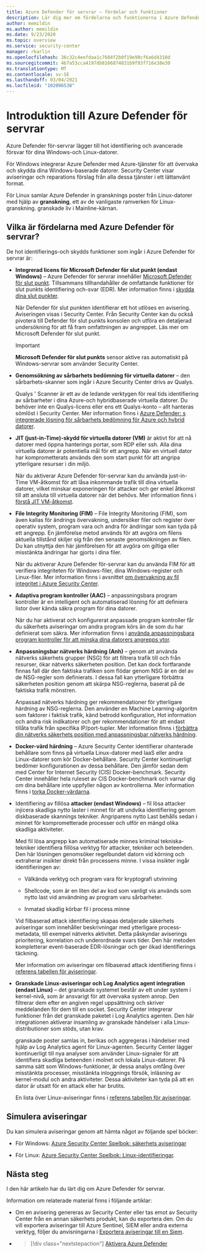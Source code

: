 ```yaml
---
title: Azure Defender för servrar – fördelar och funktioner
description: Lär dig mer om fördelarna och funktionerna i Azure Defender för servrar.
author: memildin
ms.author: memildin
ms.date: 9/23/2020
ms.topic: overview
ms.service: security-center
manager: rkarlin
ms.openlocfilehash: 36c32c4eefdaa1c7604f2b0f19e98cf6a6d4310d
ms.sourcegitcommit: 4b7a53cca4197db8166874831b9f93f716e38e30
ms.translationtype: MT
ms.contentlocale: sv-SE
ms.lasthandoff: 03/04/2021
ms.locfileid: "102096538"
---
```

# <a name="introduction-to-azure-defender-for-servers"></a>Introduktion till Azure Defender för servrar

Azure Defender för-servrar lägger till hot identifiering och avancerade försvar för dina Windows-och Linux-datorer.

För Windows integrerar Azure Defender med Azure-tjänster för att övervaka och skydda dina Windows-baserade datorer. Security Center visar aviseringar och reparations förslag från alla dessa tjänster i ett lättanvänt format.

För Linux samlar Azure Defender in gransknings poster från Linux-datorer med hjälp av **granskning**, ett av de vanligaste ramverken för Linux-granskning. granskade liv i Mainline-kärnan. 


## <a name="what-are-the-benefits-of-azure-defender-for-servers"></a>Vilka är fördelarna med Azure Defender för servrar?

De hot identifierings-och skydds funktioner som ingår i Azure Defender för servrar är:

- **Integrerad licens för Microsoft Defender för slut punkt (endast Windows)** – Azure Defender för servrar innehåller  [Microsoft Defender för slut punkt](https://www.microsoft.com/microsoft-365/security/endpoint-defender). Tillsammans tillhandahåller de omfattande funktioner för slut punkts identifiering och-svar (EDR). Mer information finns i [skydda dina slut punkter](security-center-wdatp.md).

    När Defender för slut punkten identifierar ett hot utlöses en avisering. Aviseringen visas i Security Center. Från Security Center kan du också pivotera till Defender för slut punkts konsolen och utföra en detaljerad undersökning för att få fram omfattningen av angreppet. Läs mer om Microsoft Defender för slut punkt.

    > [!IMPORTANT]
    > **Microsoft Defender för slut punkts** sensor aktive ras automatiskt på Windows-servrar som använder Security Center.

- **Genomsökning av sårbarhets bedömning för virtuella datorer** – den sårbarhets-skanner som ingår i Azure Security Center drivs av Qualys. 

    Qualys ' Scanner är ett av de ledande verktygen för real tids identifiering av sårbarheter i dina Azure-och hybridbaserade virtuella datorer. Du behöver inte en Qualys-licens eller ens ett Qualys-konto – allt hanteras sömlöst i Security Center. Mer information finns i [Azure Defender: s integrerade lösning för sårbarhets bedömning för Azure och hybrid datorer](deploy-vulnerability-assessment-vm.md).

- **JIT (just-in-Time)-skydd för virtuella datorer (VM)** är aktivt för att nå datorer med öppna hanterings portar, som RDP eller ssh. Alla dina virtuella datorer är potentiella mål för ett angrepp. När en virtuell dator har komprometterats används den som start punkt för att angripa ytterligare resurser i din miljö.

    När du aktiverar Azure Defender för-servrar kan du använda just-in-Time VM-åtkomst för att låsa inkommande trafik till dina virtuella datorer, vilket minskar exponeringen för attacker och ger enkel åtkomst till att ansluta till virtuella datorer när det behövs. Mer information finns i [förstå JIT VM-åtkomst](just-in-time-explained.md).

- **File Integrity Monitoring (FIM)** – File Integrity Monitoring (FIM), som även kallas för ändrings övervakning, undersöker filer och register över operativ system, program vara och andra för ändringar som kan tyda på ett angrepp. En jämförelse metod används för att avgöra om filens aktuella tillstånd skiljer sig från den senaste genomsökningen av filen. Du kan utnyttja den här jämförelsen för att avgöra om giltiga eller misstänkta ändringar har gjorts i dina filer.

    När du aktiverar Azure Defender för-servrar kan du använda FIM för att verifiera integriteten för Windows-filer, dina Windows-register och Linux-filer. Mer information finns i avsnittet [om övervakning av fil integritet i Azure Security Center](security-center-file-integrity-monitoring.md).

- **Adaptiva program kontroller (AAC)** – anpassningsbara program kontroller är en intelligent och automatiserad lösning för att definiera listor över kända säkra program för dina datorer.

    När du har aktiverat och konfigurerat anpassade program kontroller får du säkerhets aviseringar om andra program körs än de som du har definierat som säkra. Mer information finns i [använda anpassningsbara program kontroller för att minska dina datorers angrepps ytor](security-center-adaptive-application.md).

- **Anpassningsbar nätverks härdning (Anh)** – genom att använda nätverks säkerhets grupper (NSG) för att filtrera trafik till och från resurser, ökar nätverks säkerheten position. Det kan dock fortfarande finnas fall där den faktiska trafiken som flödar genom NSG är en del av de NSG-regler som definierats. I dessa fall kan ytterligare förbättra säkerheten position genom att skärpa NSG-reglerna, baserat på de faktiska trafik mönstren.

    Anpassad nätverks härdning ger rekommendationer för ytterligare härdning av NSG-reglerna. Den använder en Machine Learning-algoritm som faktorer i faktisk trafik, känd betrodd konfiguration, Hot information och andra risk indikatorer och ger rekommendationer för att endast tillåta trafik från specifika IP/port-tupler. Mer information finns i [förbättra din nätverks säkerhets position med anpassningsbar nätverks härdning](security-center-adaptive-network-hardening.md).

- **Docker-värd härdning** – Azure Security Center identifierar ohanterade behållare som finns på virtuella Linux-datorer med IaaS eller andra Linux-datorer som kör Docker-behållare. Security Center kontinuerligt bedömer konfigurationen av dessa behållare. Den jämför sedan dem med Center for Internet Security (CIS) Docker-benchmark. Security Center innehåller hela ruleset av CIS Docker-benchmark och varnar dig om dina behållare inte uppfyller någon av kontrollerna. Mer information finns i [torka Docker-värdarna](harden-docker-hosts.md).

- Identifiering av fillösa **attacker (endast Windows)** – fil lösa attacker injicera skadliga nytto laster i minnet för att undvika identifiering genom diskbaserade skannings tekniker. Angriparens nytto Last behålls sedan i minnet för komprometterade processer och utför en mängd olika skadliga aktiviteter.

  Med fil lösa angrepp kan automatiserade minnes kriminal tekniska-tekniker identifiera fillösa verktyg för attacker, tekniker och beteenden. Den här lösningen genomsöker regelbundet datorn vid körning och extraherar insikter direkt från processens minne. I vissa insikter ingår identifieringen av: 

  - Välkända verktyg och program vara för kryptografi utvinning 

  - Shellcode, som är en liten del av kod som vanligt vis används som nytto last vid användning av program varu sårbarheter.

  - Inmatad skadlig körbar fil i process minne

  Vid filbaserad attack identifiering skapas detaljerade säkerhets aviseringar som innehåller beskrivningar med ytterligare process-metadata, till exempel nätverks aktivitet. Detta påskyndar aviserings prioritering, korrelation och underordnade svars tider. Den här metoden kompletterar event-baserade EDR-lösningar och ger ökad identifierings täckning.

  Mer information om aviseringar om filbaserad attack identifiering finns i [referens tabellen för aviseringar](alerts-reference.md#alerts-windows).

- **Granskade Linux-aviseringar och Log Analytics agent integration (endast Linux)** – det granskade systemet består av ett under system i kernel-nivå, som är ansvarigt för att övervaka system anrop. Den filtrerar dem efter en angiven regel uppsättning och skriver meddelanden för dem till en socket. Security Center integrerar funktioner från det granskade paketet i Log Analytics agenten. Den här integrationen aktiverar insamling av granskade händelser i alla Linux-distributioner som stöds, utan krav.

    granskade poster samlas in, berikas och aggregeras i händelser med hjälp av Log Analytics agent för Linux-agenten. Security Center lägger kontinuerligt till nya analyser som använder Linux-signaler för att identifiera skadliga beteenden i molnet och lokala Linux-datorer. På samma sätt som Windows-funktioner, är dessa analys omfång över misstänkta processer, misstänkta inloggnings försök, inläsning av kernel-modul och andra aktiviteter. Dessa aktiviteter kan tyda på att en dator är utsatt för en attack eller har brutits.  

    En lista över Linux-aviseringar finns i [referens tabellen för aviseringar](alerts-reference.md#alerts-linux).


## <a name="simulating-alerts"></a>Simulera aviseringar

Du kan simulera aviseringar genom att hämta något av följande spel böcker:

- För Windows: [Azure Security Center Spelbok: säkerhets aviseringar](https://github.com/Azure/Azure-Security-Center/blob/master/Simulations/Azure%20Security%20Center%20Security%20Alerts%20Playbook_v2.pdf)

- För Linux: [Azure Security Center Spelbok: Linux-identifieringar](https://github.com/Azure/Azure-Security-Center/blob/master/Simulations/Azure%20Security%20Center%20Linux%20Detections_v2.pdf).




## <a name="next-steps"></a>Nästa steg

I den här artikeln har du lärt dig om Azure Defender för servrar. 

Information om relaterade material finns i följande artiklar: 

- Om en avisering genereras av Security Center eller tas emot av Security Center från en annan säkerhets produkt, kan du exportera den. Om du vill exportera aviseringar till Azure Sentinel, SIEM eller andra externa verktyg, följer du anvisningarna i [Exportera aviseringar till en Siem](continuous-export.md).

- > [!div class="nextstepaction"]
    > [Aktivera Azure Defender](enable-azure-defender.md)
